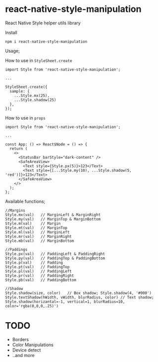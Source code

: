 # react-native-style-manipulation

React Native Style helper utils library

Install

```npm i react-native-style-manipulation```

Usage;

How to use in `StyleSheet.create` 

```
import Style from 'react-native-style-manipulation';

...

StyleSheet.create({
  sample: {
    ...Style.mx(25),
    ...Style.shadow(25)
  },
});
```

How to use in `props` 

```
import Style from 'react-native-style-manipulation';

...

const App: () => React$Node = () => {
  return (
    <>
      <StatusBar barStyle="dark-content" />
      <SafeAreaView>
        <Text style={Style.px(5)}>123</Text>
        <Text style={[...Style.my(10), ...Style.shadow(5, 'red')]}>123</Text>
      </SafeAreaView>
    </>
  );
};
```

Available functions;

```
//Margins
Style.mx(val) 	// MarginLeft & MarginRight
Style.my(val) 	// MarginTop & MarginBottom
Style.m(val) 	// Margin
Style.mt(val) 	// MarginTop
Style.ml(val) 	// MarginLeft
Style.mr(val) 	// MarginRight
Style.mb(val) 	// MarginBottom

//Paddings
Style.px(val) 	// PaddingLeft & PaddingRight
Style.py(val) 	// PaddingTop & PaddingBottom
Style.p(val) 	// Padding
Style.pt(val) 	// PaddingTop
Style.pl(val) 	// PaddingLeft
Style.pr(val) 	// PaddingRight
Style.pb(val) 	// PaddingBottom

//Shadow
Style.shadow(size, color)	// Box shadow; Style.shadow(4, '#000')
Style.textShadow(hWidth, vWidth, blurRadius, color) // Text shadow; Style.shadow(horizantal=-1, vertical=1, blurRadius=10, color='rgba(0,0,0,.25)')
```

# TODO

* Borders
* Color Manipulations
* Device detect
* ..and more